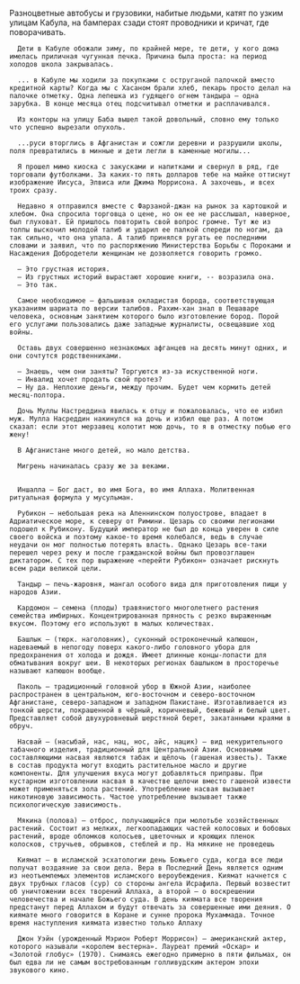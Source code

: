  Разноцветные автобусы и грузовики, набитые людьми, катят по узким улицам Кабула, на бамперах сзади стоят проводники и кричат, где поворачивать.

      Дети в Кабуле обожали зиму, по крайней мере, те дети, у кого дома имелась приличная чугунная печка. Причина была проста: на период холодов школа закрывалась.

      ... в Кабуле мы ходили за покупками с оструганой палочкой вместо кредитной карты? Когда мы с Хасаном брали хлеб, пекарь просто делал на палочке отметку. Одна лепешка из гудящего огнем тандыра – одна зарубка. В конце месяца отец подсчитывал отметки и расплачивался.

      Из конторы на улицу Баба вышел такой довольный, словно ему только что успешно вырезали опухоль.

      ...руси вторглись в Афганистан и сожгли деревни и разрушили школы, поля превратились в минные и дети легли в каменные могилы...

      Я прошел мимо киоска с закусками и напитками и свернул в ряд, где торговали футболками. За каких-то пять долларов тебе на майке оттиснут изображение Иисуса, Элвиса или Джима Моррисона. А захочешь, и всех троих сразу.

      Недавно я отправился вместе с Фарзаной-джан на рынок за картошкой и хлебом. Она спросила торговца о цене, но он ее не расслышал, наверное, был глуховат. Ей пришлось повторить свой вопрос громче. Тут же из толпы выскочил молодой талиб и ударил ее палкой спереди по ногам, да так сильно, что она упала. А талиб принялся ругать ее последними словами и заявил, что по распоряжению Министерства Борьбы с Пороками и Насаждения Добродетели женщинам не дозволяется говорить громко.

      – Это грустная история.
      – Из грустных историй вырастают хорошие книги, -- возразила она.
      – Это так.

      Самое необходимое – фальшивая окладистая борода, соответствующая указаниям шариата по версии талибов. Рахим-хан знал в Пешаваре человека, основным занятием которого было изготовление бород. Порой его услугами пользовались даже западные журналисты, освещавшие ход войны.

      Оставь двух совершенно незнакомых афганцев на десять минут одних, и они сочтутся родственниками.

      – Знаешь, чем они заняты? Торгуются из-за искуственной ноги.
      – Инвалид хочет продать свой протез?
      – Ну да. Неплохие деньги, между прочим. Будет чем кормить детей месяц-полтора.

      Дочь Муллы Настреддина явилась к отцу и пожаловалась, что ее избил муж. Мулла Насреддин накинулся на дочь и избил еще раз. А потом сказал: если этот мерзавец колотит мою дочь, то я в отместку побью его жену!

      В Афганистане много детей, но мало детства.

      Мигрень начиналась сразу же за веками.


      Иншалла – Бог даст, во имя Бога, во имя Аллаха. Молитвенная ритуальная формула у мусульман.
      
      Рубикон – небольшая река на Апеннинском полуострове, впадает в Адриатическое море, к северу от Римини. Цезарь со своими легионами подошел к Рубикону. Будущий император не был до конца уверен в силе своего войска и поэтому какое-то время колебался, ведь в случае неудачи он мог полностью потерять власть. Однако Цезарь все-таки перешел через реку и после гражданской войны был провозглашен диктатором. С тех пор выражение «перейти Рубикон» означает рискнуть всем ради великой цели.
      
      Тандыр – печь-жаровня, мангал особого вида для приготовления пищи у народов Азии.
      
      Кардомон – семена (плоды) травянистого многолетнего растения семейства имбирных. Концентрированная пряность с резко выраженным вкусом. Поэтому его используют в малых количествах.
      
      Башлык – (тюрк. наголовник), суконный остроконечный капюшон, надеваемый в непогоду поверх какого-либо головного убора для предохранения от холода и дождя. Имеет длинные концы-лопасти для обматывания вокруг шеи. В некоторых регионах башлыком в просторечье называют капюшон вообще.
      
      Паколь – традиционный головной убор в Южной Азии, наиболее распространен в центральном, юго-восточном и северо-восточном Афганистане, северо-западном и западном Пакистане. Изготавливается из тонкой шерсти, покрашенной в чёрный, коричневый, бежевый и белый цвет. Представляет собой двухуровневый шерстяной берет, закатанными краями в обруч.
      
      Насвай – (насыбай, нас, нац, нос, айс, нацик) – вид некурительного табачного изделия, традиционный для Центральной Азии. Основными составляющими насвая являются табак и щёлочь (гашеная известь). Также в состав продукта могут входить растительное масло и другие компоненты. Для улучшения вкуса могут добавляться приправы. При кустарном изготовлении насвая в качестве щелочи вместо гашеной извести может применяться зола растений. Употребление насвая вызывает никотиновую зависимость. Частое употребление вызывает также психологическую зависимость.
      
      Мякина (полова) – отброс, получающийся при молотьбе хозяйственных растений. Состоит из мелких, легкоопадающих частей колосовых и бобовых растений, вроде обломков колосьев, цветочных и кроющих пленок колосков, стручьев, обрывков, стеблей и пр. На мякине не проведешь
      
      Киямат – в исламской эсхатологии день Божьего суда, когда все люди получат воздаяние за свои дела. Вера в Последний День является одним из неотъемлемых элементов исламского вероубеждения. Киямат начнется с двух трубных гласов (сур) со стороны ангела Исрафила. Первый возвестит об уничтожении всех творений Аллаха, а второй – о воскрешении человечества и начале Божьего суда. В день киямата все творения предстанут перед Аллахом и будут отвечать за совершенные ими деяния. О киямате много говорится в Коране и сунне пророка Мухаммада. Точное время наступления киямата известно только Аллаху
      
      Джон Уэйн (урожденный Мэрион Роберт Моррисон) – американский актер, которого называли «королем вестерна». Лауреат премий «Оскар» и «Золотой глобус» (1970). Снимаясь ежегодно примерно в пяти фильмах, он был едва ли не самым востребованным голливудским актером эпохи звукового кино.

